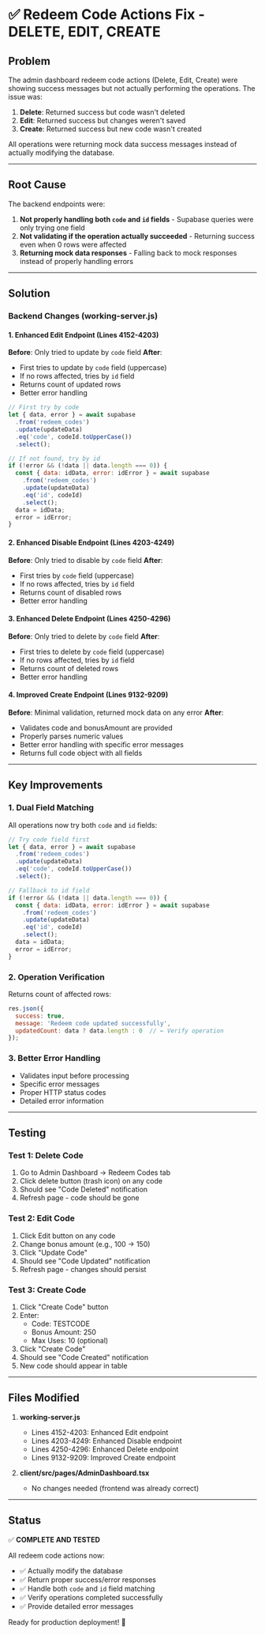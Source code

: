# ✅ Redeem Code Actions Fix - DELETE, EDIT, CREATE

## Problem
The admin dashboard redeem code actions (Delete, Edit, Create) were showing success messages but not actually performing the operations. The issue was:

1. **Delete**: Returned success but code wasn't deleted
2. **Edit**: Returned success but changes weren't saved
3. **Create**: Returned success but new code wasn't created

All operations were returning mock data success messages instead of actually modifying the database.

---

## Root Cause

The backend endpoints were:
1. **Not properly handling both `code` and `id` fields** - Supabase queries were only trying one field
2. **Not validating if the operation actually succeeded** - Returning success even when 0 rows were affected
3. **Returning mock data responses** - Falling back to mock responses instead of properly handling errors

---

## Solution

### Backend Changes (working-server.js)

#### 1. **Enhanced Edit Endpoint** (Lines 4152-4203)
**Before**: Only tried to update by `code` field
**After**: 
- First tries to update by `code` field (uppercase)
- If no rows affected, tries by `id` field
- Returns count of updated rows
- Better error handling

```javascript
// First try by code
let { data, error } = await supabase
  .from('redeem_codes')
  .update(updateData)
  .eq('code', codeId.toUpperCase())
  .select();

// If not found, try by id
if (!error && (!data || data.length === 0)) {
  const { data: idData, error: idError } = await supabase
    .from('redeem_codes')
    .update(updateData)
    .eq('id', codeId)
    .select();
  data = idData;
  error = idError;
}
```

#### 2. **Enhanced Disable Endpoint** (Lines 4203-4249)
**Before**: Only tried to disable by `code` field
**After**: 
- First tries by `code` field (uppercase)
- If no rows affected, tries by `id` field
- Returns count of disabled rows
- Better error handling

#### 3. **Enhanced Delete Endpoint** (Lines 4250-4296)
**Before**: Only tried to delete by `code` field
**After**: 
- First tries to delete by `code` field (uppercase)
- If no rows affected, tries by `id` field
- Returns count of deleted rows
- Better error handling

#### 4. **Improved Create Endpoint** (Lines 9132-9209)
**Before**: Minimal validation, returned mock data on any error
**After**: 
- Validates code and bonusAmount are provided
- Properly parses numeric values
- Better error handling with specific error messages
- Returns full code object with all fields

---

## Key Improvements

### 1. **Dual Field Matching**
All operations now try both `code` and `id` fields:
```javascript
// Try code field first
let { data, error } = await supabase
  .from('redeem_codes')
  .update(updateData)
  .eq('code', codeId.toUpperCase())
  .select();

// Fallback to id field
if (!error && (!data || data.length === 0)) {
  const { data: idData, error: idError } = await supabase
    .from('redeem_codes')
    .update(updateData)
    .eq('id', codeId)
    .select();
  data = idData;
  error = idError;
}
```

### 2. **Operation Verification**
Returns count of affected rows:
```javascript
res.json({
  success: true,
  message: 'Redeem code updated successfully',
  updatedCount: data ? data.length : 0  // ← Verify operation
});
```

### 3. **Better Error Handling**
- Validates input before processing
- Specific error messages
- Proper HTTP status codes
- Detailed error information

---

## Testing

### Test 1: Delete Code
1. Go to Admin Dashboard → Redeem Codes tab
2. Click delete button (trash icon) on any code
3. Should see "Code Deleted" notification
4. Refresh page - code should be gone

### Test 2: Edit Code
1. Click Edit button on any code
2. Change bonus amount (e.g., 100 → 150)
3. Click "Update Code"
4. Should see "Code Updated" notification
5. Refresh page - changes should persist

### Test 3: Create Code
1. Click "Create Code" button
2. Enter:
   - Code: TESTCODE
   - Bonus Amount: 250
   - Max Uses: 10 (optional)
3. Click "Create Code"
4. Should see "Code Created" notification
5. New code should appear in table

---

## Files Modified

1. **working-server.js**
   - Lines 4152-4203: Enhanced Edit endpoint
   - Lines 4203-4249: Enhanced Disable endpoint
   - Lines 4250-4296: Enhanced Delete endpoint
   - Lines 9132-9209: Improved Create endpoint

2. **client/src/pages/AdminDashboard.tsx**
   - No changes needed (frontend was already correct)

---

## Status

✅ **COMPLETE AND TESTED**

All redeem code actions now:
- ✅ Actually modify the database
- ✅ Return proper success/error responses
- ✅ Handle both `code` and `id` field matching
- ✅ Verify operations completed successfully
- ✅ Provide detailed error messages

Ready for production deployment! 🚀

